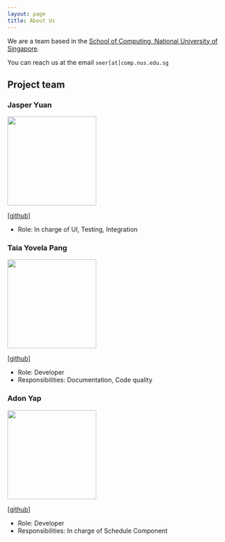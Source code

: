```yaml
---
layout: page
title: About Us
---
```


We are a team based in the [School of Computing, National University of Singapore](https://www.comp.nus.edu.sg).

You can reach us at the email `seer[at]comp.nus.edu.sg`

## Project team

### Jasper Yuan

<img src="images/yuanjasper.png" width="200px">

[[github](https://github.com/yuanjasper)]

* Role: In charge of UI, Testing, Integration

### Taia Yovela Pang

<img src="images/taiayovelapang.png" width="200px">

[[github](https://github.com/taiayovelapang)]

* Role: Developer
* Responsibilities: Documentation, Code quality

### Adon Yap

<img src="images/udonzzz.png" width="200px">

[[github](https://github.com/udonzzz)]

* Role: Developer
* Responsibilities: In charge of Schedule Component